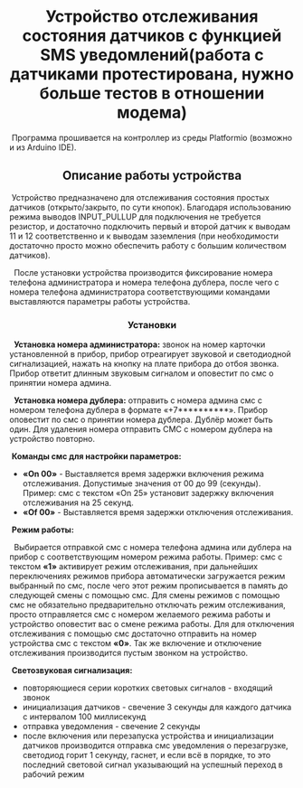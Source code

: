 <h1 align=center>Устройство отслеживания состояния датчиков с функцией SMS уведомлений(работа с датчиками протестирована, нужно больше тестов в отношении модема)</h1>
<p>
   &nbsp;Программа прошивается на контроллер из среды Platformio (возможно и из Arduino IDE).
</p>
<h2 align=center>Описание работы устройства</h2>
<p>
  &nbsp;Устройство предназначено для отслеживания состояния простых датчиков (открыто/закрыто, по сути кнопок). Благодаря использованию режима выводов INPUT_PULLUP для подключения не требуется резистор, и достаточно подключить первый и второй датчик к выводам 11 и 12 соответственно и к выводам заземления (при необходимости достаточно просто можно обеспечить работу с большим количеством датчиков).
</p>
<p>&nbsp;
  После установки устройства производится фиксирование номера телефона администратора и номера телефона дублера, после чего с номера телефона администратора соответствующими командами выставляются параметры работы устройства.
  </p>
  <h3 align=center>Установки</h3>
<p>&nbsp;
  <b>Установка номера администратора:</b> звонок на номер карточки установленной в прибор, прибор отреагирует звуковой и светодиодной сигнализацией, нажать на кнопку на плате прибора до отбоя звонка. Прибор ответит длинным звуковым сигналом и оповестит по смс о принятии номера админа.
</p>
<p>&nbsp;
  <b>Установка номера дублера:</b> отправить с номера админа смс с номером телефона дублера в формате «+7**********». Прибор оповестит по смс о принятии номера дублера. Дублёр может быть один. Для удаления номера отправить СМС с номером дублера на устройство повторно.
</p>
&nbsp;<b>Команды смс для настройки параметров:</b>
<ul>
  <li><b>«On 00»</b> - Выставляется время задержки включения режима отслеживания. Допустимые значения от 00 до 99 (секунды). Пример: смс с текстом «On 25» установит задержку включения отслеживания на 25 секунд.
  <li><b>«Of 00»</b> - Выставляется время задержки отключения отслеживания.
</ul>
  &nbsp;<b>Режим работы:</b>
<p>&nbsp;
  Выбирается отправкой смс с номера телефона админа или дублера на прибор с соответствующим номером режима работы. Пример: смс с текстом <b>«1»</b> активирует режим отслеживания, при дальнейших переключениях режимов прибора автоматически загружается режим выбранный по смс, после чего этот режим прописывается в память до следующей смены с помощью смс. Для смены режимов с помощью смс не обязательно предварительно отключать режим отслеживания, просто отправляется смс с номером желаемого режима работы и устройство оповестит вас о смене режима работы. Для для отключения отслеживания с помощью смс достаточно отправить на номер устройства смс с текстом <b>«0»</b>. Так же включение и отключение отслеживания производится пустым звонком на устройство.
</p>
&nbsp;<b>Светозвуковая сигнализация:</b>
<ul>
  <li>повторяющиеся серии коротких световых сигналов - входящий звонок
  <li>инициализация датчиков - свечение 3 секунды для каждого датчика с интервалом 100 миллисекунд
  <li>отправка уведомления - свечение 2 секунды
  <li>после включения или перезапуска устройства и инициализации датчиков производится отправка смс уведомления о перезагрузке, светодиод горит 1 секунду, гаснет, и если всё в порядке, то это последний световой сигнал указывающий на успешный переход в рабочий режим
</ul>

